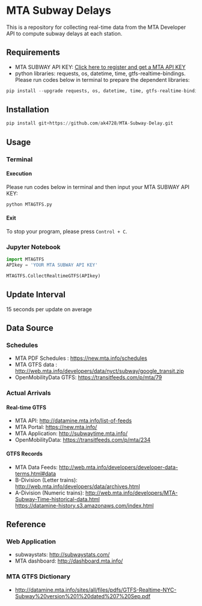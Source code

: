 # MTA Subway Delays
This is a repository for collecting real-time data from the MTA Developer API to compute subway delays at each station.

## Requirements
- MTA SUBWAY API KEY: [Click here to register and get a MTA API KEY](https://datamine.mta.info/user/register)
- python libraries: requests, os, datetime, time, gtfs-realtime-bindings.  
Please run codes below in terminal to prepare the dependent libraries:  
``` python
pip install --upgrade requests, os, datetime, time, gtfs-realtime-bindings
```

## Installation
``` python
pip install git+https://github.com/ak4728/MTA-Subway-Delay.git
```

## Usage
### Terminal
#### Execution
Please run codes below in terminal and then input your MTA SUBWAY API KEY:
```python
python MTAGTFS.py
```

#### Exit
To stop your program, please press ```Control + C```.

### Jupyter Notebook
``` python
import MTAGTFS
APIkey = 'YOUR MTA SUBWAY API KEY'
```
``` python
MTAGTFS.CollectRealtimeGTFS(APIkey)
```

## Update Interval
15 seconds per update on average

## Data Source
### Schedules
- MTA PDF Schedules : https://new.mta.info/schedules
- MTA GTFS data : http://web.mta.info/developers/data/nyct/subway/google_transit.zip
- OpenMobilityData GTFS: https://transitfeeds.com/p/mta/79

### Actual Arrivals
#### Real-time GTFS
- MTA API: http://datamine.mta.info/list-of-feeds
- MTA Portal: https://new.mta.info/
- MTA Application: http://subwaytime.mta.info/
- OpenMobilityData: https://transitfeeds.com/p/mta/234


#### GTFS Records
- MTA Data Feeds: http://web.mta.info/developers/developer-data-terms.html#data
- B-Division (Letter trains): http://web.mta.info/developers/data/archives.html
- A-Division (Numeric trains): http://web.mta.info/developers/MTA-Subway-Time-historical-data.html  
                               https://datamine-history.s3.amazonaws.com/index.html
## Reference
### Web Application
- subwaystats: http://subwaystats.com/
- MTA dashboard: http://dashboard.mta.info/

### MTA GTFS Dictionary
- http://datamine.mta.info/sites/all/files/pdfs/GTFS-Realtime-NYC-Subway%20version%201%20dated%207%20Sep.pdf
